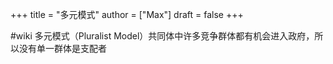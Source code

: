 +++
title = "多元模式"
author = ["Max"]
draft = false
+++

\#wiki
多元模式（Pluralist Model）共同体中许多竞争群体都有机会进入政府，所以没有单一群体是支配者
